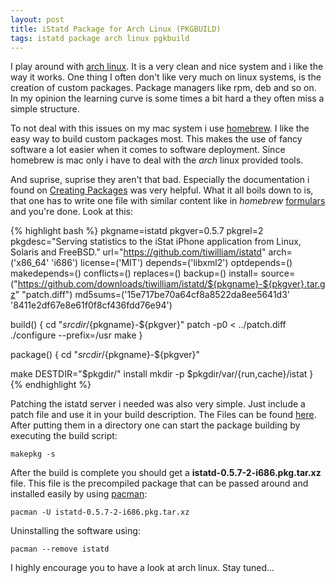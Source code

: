```yaml
---
layout: post
title: iStatd Package for Arch Linux (PKGBUILD)
tags: istatd package arch linux pgkbuild
---
```


I play around with [arch linux](http://www.archlinux.org). It is a very clean and nice system and i like the way it works. One thing I often don't like very much on linux systems, is the creation of custom packages. Package managers like rpm, deb and so on. In my opinion the learning curve is some times a bit hard a they often miss a simple structure.

To not deal with this issues on my mac system i use [homebrew](http://mxcl.github.com/homebrew/). I like the easy way to build custom packages most. This makes the use of fancy software a lot easier when it comes to software deployment. Since homebrew is mac only i have to deal with the *arch* linux provided tools.

And suprise, suprise they aren't that bad. Especially the documentation i found on [Creating Packages](https://wiki.archlinux.org/index.php/Creating_Packages) was very helpful. What it all boils down to is, that one has to write one file with similar content like in *homebrew* [formulars](https://github.com/mxcl/homebrew/wiki/Formula-Cookbook) and you're done. Look at this:

{% highlight bash %}
pkgname=istatd
pkgver=0.5.7
pkgrel=2
pkgdesc="Serving statistics to the iStat iPhone application from Linux, Solaris and FreeBSD."
url="https://github.com/tiwilliam/istatd"
arch=('x86_64' 'i686')
license=('MIT')
depends=('libxml2')
optdepends=()
makedepends=()
conflicts=()
replaces=()
backup=()
install=
source=("https://github.com/downloads/tiwilliam/istatd/${pkgname}-${pkgver}.tar.gz" "patch.diff")
md5sums=('15e717be70a64cf8a8522da8ee5641d3' '8411e2df67e8e61f0f8cf436fdd76e94')

build() {
  cd "${srcdir}/${pkgname}-${pkgver}"
  patch -p0 < ../patch.diff
  ./configure --prefix=/usr
  make
}

package() {
  cd "${srcdir}/${pkgname}-${pkgver}"
  
  make DESTDIR="$pkgdir/" install
  mkdir -p $pkgdir/var/{run,cache}/istat
}
{% endhighlight %}

Patching the istatd server i needed was also very simple. Just include a patch file and use it in your build description. The Files can be found [here](https://gist.github.com/973441). After putting them in a directory one can start the package building by executing the build script:

    makepkg -s

After the build is complete you should get a **istatd-0.5.7-2-i686.pkg.tar.xz** file. This file is the precompiled package that can be passed around and installed easily by using [pacman](https://wiki.archlinux.org/index.php/Pacman):

    pacman -U istatd-0.5.7-2-i686.pkg.tar.xz
    
Uninstalling the software using:

    pacman --remove istatd
    
I highly encourage you to have a look at arch linux. Stay tuned...
